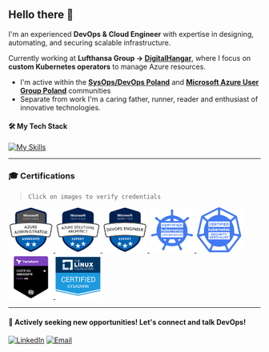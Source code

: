 ## Hello there 👋

I'm an experienced **DevOps & Cloud Engineer** with expertise in designing, automating, and securing scalable infrastructure.

Currently working at **Lufthansa Group → [DigitalHangar](http://digitalhangar.aero)**, where I focus on **custom Kubernetes operators** to manage Azure resources.  

- I'm active within the [**SysOps/DevOps Poland**](https://www.sysopspolska.pl) and [**Microsoft Azure User Group Poland**](https://www.meetup.com/pl-PL/microsoft-azure-users-group-poland/) communities
- Separate from work I'm a caring father, runner, reader and enthusiast of innovative technologies.


#### 🛠 My Tech Stack

[![My Skills](https://skillicons.dev/icons?i=terraform,azure,kubernetes,git,py,go,linux,bash,elasticsearch,postgres,cloudflare)](https://skillicons.dev)

---

### 🎓 Certifications  
> `Click on images to verify credentials`

  <p>
    <a href="https://learn.microsoft.com/api/credentials/share/en-us/BORECKIMIKOLAJ-6994/5706983D76D382EA?sharingId=D9D288E5A9AF06BA">
        <img src="certifications/az-104.png" alt="AZ-104" width="90">
    </a>
    <a href="https://learn.microsoft.com/api/credentials/share/en-us/BORECKIMIKOLAJ-6994/36A494E64272B34B?sharingId=D9D288E5A9AF06BA">
        <img src="certifications/az-305.png" alt="AZ-305" width="90">
    </a>
    <a href="https://learn.microsoft.com/api/credentials/share/en-us/BORECKIMIKOLAJ-6994/F0F842A5AC2A8444?sharingId=D9D288E5A9AF06BA">
        <img src="certifications/az-400.png" alt="AZ-400" width="90">
    </a>
    <a href="https://www.credly.com/badges/745a5163-0b3b-4f57-9232-60daab50e367/public_url">
        <img src="certifications/cka.png" alt="CKA" width="90">
    </a>
    <a href="https://www.credly.com/badges/68689ef2-25ff-460c-8985-a9e9de145ace/public_url">
        <img src="certifications/cks.png" alt="CKS" width="90">
    </a>
    <a href="https://www.credly.com/badges/c5215e97-b125-412a-8926-e263e62b2cbc/public_url">
        <img src="certifications/tf.png" alt="Terraform" width="90">
    </a>
    <a href="https://www.credly.com/badges/ecb8367e-5c84-4810-bf75-bf304fea7fe5/public_url">
        <img src="certifications/lfcs.png" alt="LFCS" width="90">
    </a>
  </p>

---

#### 🚀 Actively seeking new opportunities! Let's connect and talk DevOps!

[![LinkedIn](https://img.shields.io/badge/LinkedIn-blue?style=for-the-badge&logo=Linkedin&logoColor=white)](https://www.linkedin.com/in/mikolajborecki/)
[![Email](https://img.shields.io/badge/Email-D14836?style=for-the-badge&logo=Gmail&logoColor=white)](mailto:mikolaj.borecki1@gmail.com)
